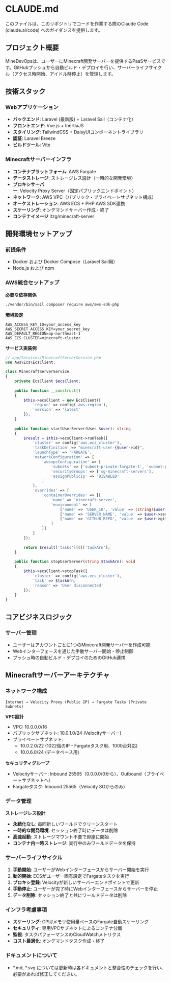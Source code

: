 # CLAUDE.md

このファイルは、このリポジトリでコードを作業する際のClaude Code (claude.ai/code) へのガイダンスを提供します。

## プロジェクト概要

MineDevOpsは、ユーザーにMinecraft開発サーバーを提供するPaaSサービスです。GitHubプッシュから自動ビルド・デプロイを行い、サーバーライフサイクル（アクセス時開始、アイドル時停止）を管理します。

## 技術スタック

### Webアプリケーション
- **バックエンド**: Laravel (最新版) + Laravel Sail（コンテナ化）
- **フロントエンド**: Vue.js + InertiaJS
- **スタイリング**: TailwindCSS + DaisyUIコンポーネントライブラリ
- **認証**: Laravel Breeze
- **ビルドツール**: Vite

### Minecraftサーバーインフラ
- **コンテナプラットフォーム**: AWS Fargate
- **データストレージ**: ストレージレス設計（一時的な開発環境）
- **プロキシサーバー**: Velocity Proxy Server（固定パブリックエンドポイント）
- **ネットワーク**: AWS VPC（パブリック・プライベートサブネット構成）
- **オーケストレーション**: AWS ECS + PHP AWS SDK連携
- **スケーリング**: オンデマンドサーバー作成・終了
- **コンテナイメージ** itzg/minecraft-server

## 開発環境セットアップ

### 前提条件
- Docker および Docker Compose（Laravel Sail用）
- Node.js および npm


### AWS統合セットアップ

**必要な依存関係**
```bash
./vendor/bin/sail composer require aws/aws-sdk-php
```

**環境設定**
```env
AWS_ACCESS_KEY_ID=your_access_key
AWS_SECRET_ACCESS_KEY=your_secret_key
AWS_DEFAULT_REGION=ap-northeast-1
AWS_ECS_CLUSTER=minecraft-cluster
```

**サービス実装例**
```php
// app/Services/MinecraftServerService.php
use Aws\Ecs\EcsClient;

class MinecraftServerService 
{
    private EcsClient $ecsClient;
    
    public function __construct()
    {
        $this->ecsClient = new EcsClient([
            'region' => config('aws.region'),
            'version' => 'latest'
        ]);
    }
    
    public function startUserServer(User $user): string
    {
        $result = $this->ecsClient->runTask([
            'cluster' => config('aws.ecs_cluster'),
            'taskDefinition' => "minecraft-user-{$user->id}",
            'launchType' => 'FARGATE',
            'networkConfiguration' => [
                'awsvpcConfiguration' => [
                    'subnets' => ['subnet-private-fargate-1', 'subnet-private-fargate-2'],
                    'securityGroups' => ['sg-minecraft-servers'],
                    'assignPublicIp' => 'DISABLED'
                ]
            ],
            'overrides' => [
                'containerOverrides' => [[
                    'name' => 'minecraft-server',
                    'environment' => [
                        ['name' => 'USER_ID', 'value' => (string)$user->id],
                        ['name' => 'SERVER_NAME', 'value' => $user->server_name],
                        ['name' => 'GITHUB_REPO', 'value' => $user->github_repo]
                    ]
                ]]
            ]
        ]);
        
        return $result['tasks'][0]['taskArn'];
    }
    
    public function stopUserServer(string $taskArn): void
    {
        $this->ecsClient->stopTask([
            'cluster' => config('aws.ecs_cluster'),
            'task' => $taskArn,
            'reason' => 'User disconnected'
        ]);
    }
}
```

## コアビジネスロジック

### サーバー管理
- ユーザーはアカウントごとに1つのMinecraft開発サーバーを作成可能
- Webインターフェースを通じた手動サーバー開始・停止制御
- プッシュ時の自動ビルド・デプロイのためのGitHub連携


## Minecraftサーバーアーキテクチャ

### ネットワーク構成
```
Internet → Velocity Proxy (Public IP) → Fargate Tasks (Private Subnets)
```

**VPC設計**
- VPC: 10.0.0.0/16
- パブリックサブネット: 10.0.1.0/24 (Velocityサーバー)
- プライベートサブネット: 
  - 10.0.2.0/22 (1022個のIP - Fargateタスク用、1000台対応)
  - 10.0.6.0/24 (データベース用)

**セキュリティグループ**
- Velocityサーバー: Inbound 25565（0.0.0.0/0から）、Outbound（プライベートサブネットへ）
- Fargateタスク: Inbound 25565（Velocity SGからのみ）

### データ管理
**ストレージレス設計**
- **永続化なし**: 毎回新しいワールドでクリーンスタート
- **一時的な開発環境**: セッション終了時にデータは削除
- **高速起動**: ストレージマウント不要で即座に開始
- **コンテナ内一時ストレージ**: 実行中のみワールドデータを保持

### サーバーライフサイクル
1. **手動開始**: ユーザーがWebインターフェースからサーバー開始を実行
2. **動的開始**: ECSがユーザー固有設定でFargateタスクを実行
3. **プロキシ登録**: Velocityが新しいサーバーエンドポイントで更新
4. **手動停止**: ユーザーが完了時にWebインターフェースからサーバーを停止
5. **データ削除**: セッション終了と共にワールドデータは削除

### インフラ考慮事項
- **スケーリング**: CPU/メモリ使用量ベースのFargate自動スケーリング
- **セキュリティ**: 専用VPCサブネットによるコンテナ分離
- **監視**: タスクパフォーマンスのCloudWatchメトリクス
- **コスト最適化**: オンデマンドタスク作成・終了


### ドキュメントについて
- *.md, *.svg については更新時は各ドキュメントと整合性のチェックを行い、必要があれば修正してください。

